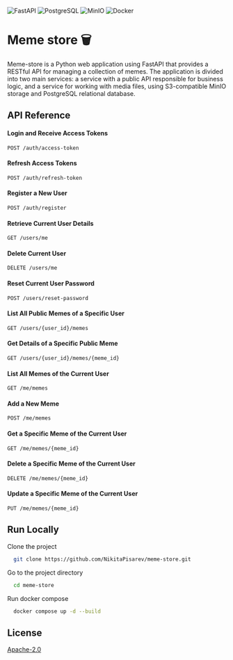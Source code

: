 
![FastAPI](https://img.shields.io/badge/FastAPI-005571?style=for-the-badge&logo=fastapi) ![PostgreSQL](https://img.shields.io/badge/PostgreSQL-316192?style=for-the-badge&logo=postgresql) ![MinIO](https://img.shields.io/badge/MinIO-F68D20?style=for-the-badge&logo=minio) ![Docker](https://img.shields.io/badge/Docker-2496ED?style=for-the-badge&logo=docker&logoColor=white)

# Meme store 🗑	

Meme-store is a Python web application using FastAPI that provides a RESTful API for managing a collection of memes. The application is divided into two main services: a service with a public API responsible for business logic, and a service for working with media files, using S3-compatible MinIO storage and PostgreSQL relational database.

## API Reference


#### Login and Receive Access Tokens

```http
POST /auth/access-token
```

#### Refresh Access Tokens

```http
POST /auth/refresh-token
```

#### Register a New User

```http
POST /auth/register
```

#### Retrieve Current User Details

```http
GET /users/me
```

#### Delete Current User

```http
DELETE /users/me
```

#### Reset Current User Password

```http
POST /users/reset-password
```

#### List All Public Memes of a Specific User

```http
GET /users/{user_id}/memes
```

#### Get Details of a Specific Public Meme

```http
GET /users/{user_id}/memes/{meme_id}
```

#### List All Memes of the Current User

```http
GET /me/memes
```

#### Add a New Meme

```http
POST /me/memes
```

#### Get a Specific Meme of the Current User

```http
GET /me/memes/{meme_id}
```

#### Delete a Specific Meme of the Current User

```http
DELETE /me/memes/{meme_id}
```

#### Update a Specific Meme of the Current User

```http
PUT /me/memes/{meme_id}
```


## Run Locally

Clone the project

```bash
  git clone https://github.com/NikitaPisarev/meme-store.git
```

Go to the project directory

```bash
  cd meme-store
```

Run docker compose

```bash
  docker compose up -d --build
```



## License

[Apache-2.0](https://choosealicense.com/licenses/apache-2.0/)

